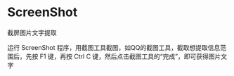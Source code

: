 # ScreenShot
截屏图片文字提取

运行 ScreenShot 程序，用截图工具截图，如QQ的截图工具，截取想提取信息范围后，先按 F1 键，再按 Ctrl C 键，然后点击截图工具的“完成”，即可获得图片文字
